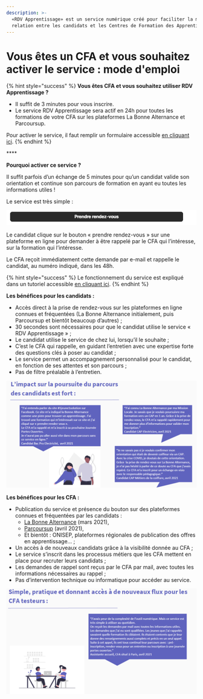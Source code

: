 ```yaml
---
description: >-
  «RDV Apprentissage» est un service numérique créé pour faciliter la mise en
  relation entre les candidats et les Centres de Formation des Apprentis (CFA).
---
```


# Vous êtes un CFA et vous souhaitez activer le service : mode d'emploi

{% hint style="success" %}
**Vous êtes CFA et vous souhaitez utiliser RDV Apprentissage ?**

* Il suffit de 3 minutes pour vous inscrire. 
* Le service RDV Apprentissage sera actif en 24h pour toutes les formations de votre CFA sur les plateformes La Bonne Alternance et Parcoursup.

Pour activer le service, il faut remplir un formulaire accessible [en cliquant ici](https://docs.google.com/forms/d/e/1FAIpQLSdTfd_AGk0Z-u6d5DWKgGNG1aoZXyoR6zG5fwEdP1vAXwxXbQ/viewform).
{% endhint %}

\*\*\*\*

**Pourquoi activer ce service ?**

Il suffit parfois d’un échange de 5 minutes pour qu’un candidat valide son orientation et continue son parcours de formation en ayant eu toutes les informations utiles ! 

Le service est très simple :

![](../../.gitbook/assets/image1.png)

Le candidat clique sur le bouton « prendre rendez-vous » sur une plateforme en ligne pour demander à être rappelé par le CFA qui l’intéresse, sur la formation qui l’intéresse.

Le CFA reçoit immédiatement cette demande par e-mail et rappelle le candidat, au numéro indiqué, dans les 48h.

{% hint style="success" %}
Le fonctionnement du service est expliqué dans un tutoriel accessible [en cliquant ici](https://drive.google.com/file/d/1sYgP8Jg2bhzwc-dwrn6EWjGmBsKNXyvn/view).
{% endhint %}

**Les bénéfices pour les candidats :** 

* Accès direct à la prise de rendez-vous sur les plateformes en ligne connues et fréquentées \(La Bonne Alternance initialement, puis Parcoursup et bientôt beaucoup d’autres\) ;
* 30 secondes sont nécessaires pour que le candidat utilise le service « RDV Apprentissage » ;
* Le candidat utilise le service de chez lui, lorsqu’il le souhaite ;
* C’est le CFA qui rappelle, en guidant l’entretien avec une expertise forte des questions clés à poser au candidat ;
* Le service permet un accompagnement personnalisé pour le candidat, en fonction de ses attentes et son parcours ;
* Pas de filtre préalable à l’entretien.

![](../../.gitbook/assets/verbatim-jeunes.png)

**Les bénéfices pour les CFA :** 

* Publication du service et présence du bouton sur des plateformes connues et fréquentées par les candidats : 
  * [La Bonne Alternance](https://labonnealternance.pole-emploi.fr/) \(mars 2021\),
  * [Parcoursup](https://www.parcoursup.fr/) \(avril 2021\),
  * Et bientôt : ONISEP, plateformes régionales de publication des offres en apprentissage... ;
* Un accès à de nouveaux candidats grâce à la visibilité donnée au CFA ;
* Le service s’inscrit dans les processus métiers que les CFA mettent en place pour recruter leurs candidats ;
* Les demandes de rappel sont reçus par le CFA par mail, avec toutes les informations nécessaires au rappel ;
* Pas d’intervention technique ou informatique pour accéder au service.

![](../../.gitbook/assets/verbatim-cfa.png)

  


